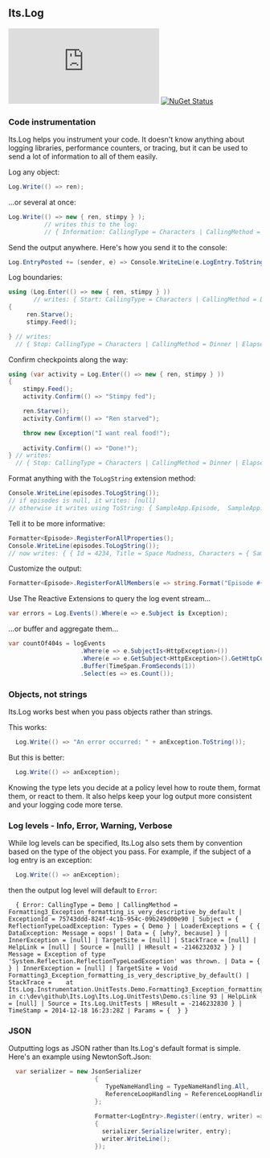 ## Its.Log

[![Build Status](https://ci.appveyor.com/api/projects/status/github/jonsequitur/its.log?svg=true&branch=master)](https://ci.appveyor.com/project/jonsequitur/its-log)  [![NuGet Status](http://img.shields.io/nuget/v/Its.Log.svg?style=flat)](https://www.nuget.org/packages/Its.Log/)

### Code instrumentation

Its.Log helps you instrument your code. It doesn't know anything about logging libraries, performance counters, or tracing, but it can be used to send a lot of information to all of them easily.

Log any object:

```csharp
Log.Write(() => ren);
```

...or several at once:

```csharp
Log.Write(() => new { ren, stimpy } );
          // writes this to the log:
          // { Information: CallingType = Characters | CallingMethod = Dinner | Subject = { ren = { FirstName = Ren, LastName = Hoek, Species = chihuahua, Weight = 1 } | stimpy = { FirstName = Stimpy, LastName = [null], Species = cat, Weight = 5 } } | TimeStamp = 2014-12-18 16:11:00Z }
```

Send the output anywhere. Here's how you send it to the console:

```csharp
Log.EntryPosted += (sender, e) => Console.WriteLine(e.LogEntry.ToString());
```

Log boundaries:

```csharp
using (Log.Enter(() => new { ren, stimpy } ))
       // writes: { Start: CallingType = Characters | CallingMethod = Dinner | Subject = { ren = { FirstName = Ren, LastName = Hoek, Species = chihuahua, Weight = 1 } | stimpy = { FirstName = Stimpy, LastName = [null], Species = cat, Weight = 5 } } | TimeStamp = 2014-12-18 16:11:00Z }
{
     ren.Starve();
     stimpy.Feed();  

} // writes:
  // { Stop: CallingType = Characters | CallingMethod = Dinner | ElapsedMilliseconds = 1402 | Subject = { ren = { FirstName = Ren, LastName = Hoek, Species = chihuahua, Weight = .5 } | stimpy = { FirstName = Stimpy, LastName = [null], Species = cat, Weight = 9 } } | TimeStamp = 2014-12-18 16:11:02Z }
```

Confirm checkpoints along the way:

```csharp
using (var activity = Log.Enter(() => new { ren, stimpy } ))
{
    stimpy.Feed();  
    activity.Confirm(() => "Stimpy fed");

    ren.Starve();
    activity.Confirm(() => "Ren starved");

    throw new Exception("I want real food!"); 
    
    activity.Confirm(() => "Done!");
} // writes:
  // { Stop: CallingType = Characters | CallingMethod = Dinner | ElapsedMilliseconds = 1402 | Subject = { ren = { FirstName = Ren, LastName = Hoek, Species = chihuahua, Weight = .5 } | stimpy = { FirstName = Stimpy, LastName = [null], Species = cat, Weight = 9 } } | TimeStamp = 2014-12-18 16:11:02Z | Params = { { Confirmed = "Stimpy fed", "Ren starved"} } }
```

Format anything with the `ToLogString` extension method:

```csharp
Console.WriteLine(episodes.ToLogString());
// if episodes is null, it writes: [null]
// otherwise it writes using ToString: { SampleApp.Episode,  SampleApp.Episode,  SampleApp.Episode, (...12 more) }
```

Tell it to be more informative:

```csharp
Formatter<Episode>.RegisterForAllProperties();
Console.WriteLine(episodes.ToLogString());  
// now writes: { { Id = 4234, Title = Space Madness, Characters = { SampleApp.Character, SampleApp.Character } } }, (...12 more) }
```

Customize the output:

```csharp
Formatter<Episode>.RegisterForAllMembers(e => string.Format("Episode #{0}, Title: {1}", e.Number, e.Title));
```

Use The Reactive Extensions to query the log event stream...

```csharp
var errors = Log.Events().Where(e => e.Subject is Exception);
```

...or buffer and aggregate them...

```csharp
var countOf404s = logEvents
                    .Where(e => e.SubjectIs<HttpException>())
                    .Where(e => e.GetSubject<HttpException>().GetHttpCode() == 404)
                    .Buffer(TimeSpan.FromSeconds(1))
                    .Select(es => es.Count());
```

### Objects, not strings

Its.Log works best when you pass objects rather than strings. 

This works:

```csharp
  Log.Write(() => "An error occurred: " + anException.ToString());
```

But this is better:

```csharp
  Log.Write(() => anException);
```

Knowing the type lets you decide at a policy level how to route them, format them, or react to them. It also helps keep your log output more consistent and your logging code more terse.

### Log levels - Info, Error, Warning, Verbose

While log levels can be specified, Its.Log also sets them by convention based on the type of the object you pass. For example, if the subject of a log entry is an exception:

```csharp
  Log.Write(() => anException);
```

then the output log level will default to `Error`:

```
  { Error: CallingType = Demo | CallingMethod = Formatting3_Exception_formatting_is_very_descriptive_by_default | ExceptionId = 75743ddd-824f-4c1b-954c-09b249d00e90 | Subject = { ReflectionTypeLoadException: Types = { Demo } | LoaderExceptions = { { DataException: Message = oops! | Data = { [why?, because] } | InnerException = [null] | TargetSite = [null] | StackTrace = [null] | HelpLink = [null] | Source = [null] | HResult = -2146232032 } } | Message = Exception of type 'System.Reflection.ReflectionTypeLoadException' was thrown. | Data = {  } | InnerException = [null] | TargetSite = Void Formatting3_Exception_formatting_is_very_descriptive_by_default() | StackTrace =    at Its.Log.Instrumentation.UnitTests.Demo.Formatting3_Exception_formatting_is_very_descriptive_by_default() in c:\dev\github\Its.Log\Its.Log.UnitTests\Demo.cs:line 93 | HelpLink = [null] | Source = Its.Log.UnitTests | HResult = -2146232830 } | TimeStamp = 2014-12-18 16:23:28Z | Params = {  } }
```

### JSON

Outputting logs as JSON rather than Its.Log's default format is simple. Here's an example using NewtonSoft.Json:

```csharp
  var serializer = new JsonSerializer
                        {
                           TypeNameHandling = TypeNameHandling.All,
                           ReferenceLoopHandling = ReferenceLoopHandling.Ignore
                        };
                      
                        Formatter<LogEntry>.Register((entry, writer) =>
                        {
                          serializer.Serialize(writer, entry);
                          writer.WriteLine();
                        });
```
